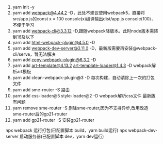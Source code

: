 1. yarn init -y
2. yarn add webpack@4.44.2 -D，此处不建议使用webpack5，直接将src/app.js的const x = 100 console(x)编译输出dist/app.js console(100)，不便于学习
3. yarn add webpack-cli@3.3.12 -D,跟随webpack降版本。此时node版本需降到16及以下
4. yarn add html-webpack-plugin@4.5.0 -D
5. yarn add webpack-dev-server@3.11.0 -D，最新版需要再安装@webpack-cli/serve，暂无法解决
6. yarn add copy-webpack-plugin@6.3.2 -D
7. yarn add art-template@4.13.2 art-template-loader@1.4.3 -D webpack解析art模板
8. yarn add clean-webpack-plugin@3 -D 每次构建，自动清除上一次的打包文件
9. yarn add sme-router -S 路由
10. yarn add css-loader@5 style-loader@2 -D webpack解析css文件 最新版有问题
11. yarn remove sme-router -S 删除sme-router,因为不支持异步,改用改造sme-router后的gp21-router
12. yarn add gp21-router -S 安装gp21-router

npx webpack 运行打包(已配置脚本 build，yarn build运行)
npx webpack-dev-server 启动服务器(已配置脚本 dev，yarn dev运行)